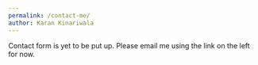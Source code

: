 ```yaml
---
permalink: /contact-me/
author: Karan Kinariwala
---
```


Contact form is yet to be put up. Please email me using the link on the left for now.
